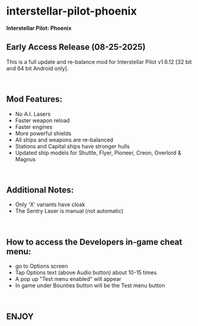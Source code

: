 # interstellar-pilot-phoenix
<strong>Interstellar Pilot: Phoenix</strong>
<p></p>
<h2>Early Access Release (08-25-2025)</h2> This is a full update and re-balance mod for Interstellar Pilot v1.6.12 [32 bit and 64 bit Android only].
<p> </p>
<p> </p>
<br>
<h2>Mod Features:</h2>
<ul>
  <li> No A.I. Lasers </li>
  <li> Faster weapon reload </li>
  <li> Faster engines </li>
  <li> More powerful shields </li>
  <li> All ships and weapons are re-balanced </li>
  <li> Stations and Capital ships have stronger hulls </li>
  <li> Updated ship models for Shuttle, Flyer, Pioneer, Creon, Overlord & Magnus </li>
</ul>
<p> </p>
<p> </p>
<br>
<h2>Additional Notes:</h2>
<ul>
  <li> Only 'X' variants have cloak </li>
  <li> The Sentry Laser is manual (not automatic) </li>
</ul>
<p> </p>
<p> </p>
<br>
<h2>How to access the Developers in-game cheat menu:</h2>
<ul>
  <li> go to Options screen </li>
  <li> Tap Options text (above Audio button) about 10-15 times </li>
  <li> A pop up "Test menu enabled" will appear </li>
  <li> In game under Bounties button will be the Test menu button </li>
</ul>
<p> </p>
<p> </p>
<br>
<h2>ENJOY</h2>
